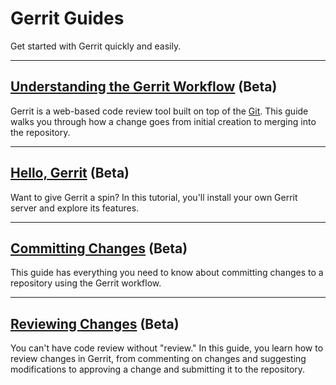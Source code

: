 # Gerrit Guides

Get started with Gerrit quickly and easily.


<hr/>

## [Understanding the Gerrit Workflow](intro-gerrit-walkthrough.md) (**Beta**)

Gerrit is a web-based code review tool built on top of the
[Git](https://git-scm.com/). This guide walks you through how a change goes from
initial creation to merging into the repository.

<hr/>

## [Hello, Gerrit](hello-gerrit.md) (**Beta**)

Want to give Gerrit a spin? In this tutorial, you'll install your own Gerrit
server and explore its features.

<hr/>

## [Committing Changes](committing-changes.md) (**Beta**)

This guide has everything you need to know about committing changes to a
repository using the Gerrit workflow.

<hr/>

## [Reviewing Changes](intro-reviewer.md) (**Beta**)

You can't have code review without "review." In this guide, you learn how to
review changes in Gerrit, from commenting on changes and suggesting
modifications to approving a change and submitting it to the repository.
